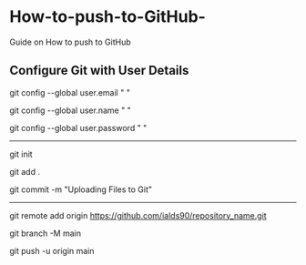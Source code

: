 # How-to-push-to-GitHub-
Guide on How to push to GitHub 


Configure Git with User Details
-------------------------------
git config --global user.email " "

git config --global user.name " "

git config --global user.password " "

-------------------------------
git init

git add .

git commit -m "Uploading Files to Git"

-------------------------------
git remote add origin https://github.com/ialds90/repository_name.git

git branch -M main

git push -u origin main
